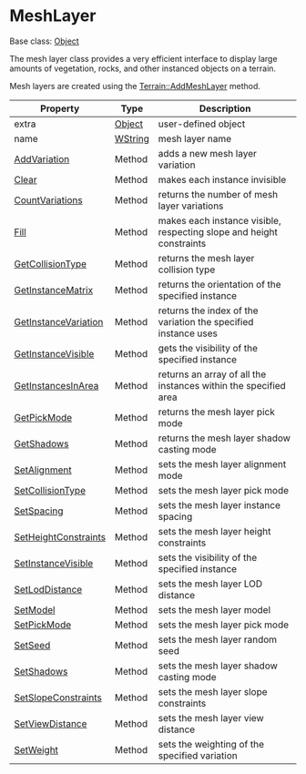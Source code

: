# MeshLayer

Base class: [Object](Object.md)

The mesh layer class provides a very efficient interface to display large amounts of vegetation, rocks, and other instanced objects on a terrain.

Mesh layers are created using the [Terrain::AddMeshLayer](Terrain_AddMeshLayer.md) method.

| Property | Type | Description |
| --- | --- | --- |
| extra | [Object](Object.md) | user-defined object |
| name | [WString](WString.md) | mesh layer name |
| [AddVariation](MeshLayer_AddVariation.md) | Method | adds a new mesh layer variation |
| [Clear](MeshLayer_Clear.md) | Method | makes each instance invisible |
| [CountVariations](Mesh_CountVariations.md) | Method | returns the number of mesh layer variations |
| [Fill](MeshLayer_Fill.md) | Method | makes each instance visible, respecting slope and height constraints |
| [GetCollisionType](MeshLayer_GetCollisionType.md) | Method | returns the mesh layer collision type |
| [GetInstanceMatrix](MeshLayer_GetInstanceMatrix.md) | Method | returns the orientation of the specified instance |
| [GetInstanceVariation](MeshLayer_GetInstanceVariation.md) | Method | returns the index of the variation the specified instance uses |
| [GetInstanceVisible](MeshLayer_GetInstanceVisible.md) | Method | gets the visibility of the specified instance |
| [GetInstancesInArea](MeshLayer_GetInstancesInArea.md) | Method | returns an array of all the instances within the specified area |
| [GetPickMode](MeshLayer_GetPickMode.md) | Method | returns the mesh layer pick mode |
| [GetShadows](MeshLayer_GetShadows.md) | Method | returns the mesh layer shadow casting mode |
| [SetAlignment](MeshLayer_SetAlignment.md) | Method | sets the mesh layer alignment mode |
| [SetCollisionType](MeshLayer_SetCollisionType.md) | Method | sets the mesh layer pick mode |
| [SetSpacing](MeshLayer_SetSpacing.md) | Method | sets the mesh layer instance spacing |
| [SetHeightConstraints](MeshLayer_SetHeightConstraints.md) | Method | sets the mesh layer height constraints |
| [SetInstanceVisible](MeshLayer_SetInstanceVisible.md) | Method | sets the visibility of the specified instance |
| [SetLodDistance](MeshLayer_SetLodDistance.md) | Method | sets the mesh layer LOD distance |
| [SetModel](MeshLayer_SetModel.md) | Method | sets the mesh layer model |
| [SetPickMode](MeshLayer_SetPickMode.md) | Method | sets the mesh layer pick mode |
| [SetSeed](MeshLayer_SetSeed.md) | Method | sets the mesh layer random seed |
| [SetShadows](MeshLayer_SetShadows.md) | Method | sets the mesh layer shadow casting mode |
| [SetSlopeConstraints](MeshLayer_SetSlopeConstraints.md) | Method | sets the mesh layer slope constraints |
| [SetViewDistance](MeshLayer_SetViewDistance.md) | Method | sets the mesh layer view distance |
| [SetWeight](MeshLayer_SetWeight.md) | Method | sets the weighting of the specified variation |

